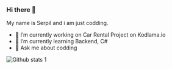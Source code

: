 ### Hi there 👋

My name is Serpil and i am just codding.

- 🔭 I’m currently working on Car Rental Project on Kodlama.io
- 🌱 I’m currently learning Backend, C#
- 💬 Ask me about codding

![Github stats 1](https://github-readme-stats.vercel.app/api?username=Serpil81&show_icons=true&theme=radical)
